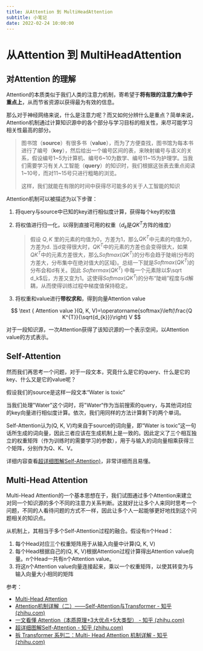 ```yaml
---
title: 从Attention 到 MultiHeadAttention
subtitle: 小笔记
date: 2022-02-24 10:00:00
---
```


# 从Attention 到 MultiHeadAttention

## 对Attention 的理解

Attention的本质类似于我们人类的注意力机制，寄希望于**将有限的注意力集中于重点上**，从而节省资源以获得最为有效的信息。

那么对于神经网络来说，什么是注意力呢？而又如何分辨什么是重点？简单来说，Attention机制通过计算知识源中的各个部分与学习目标的相关性，来尽可能学习相关性最高的部分。

> 图书馆（**source**）有很多书（**value**），而为了方便查找，图书馆为每本书进行了编号（**key**），然后给出一个编号区间的表，来映射编号与语义的关系，假设编号1~5为计算机、编号6~10为数学、编号11~15为护理学。当我们需要学习有关人工智能（**query**）的知识时，我们根据这张表去重点阅读1~10号，而对11~15号只进行粗略的浏览。
>
> 这样，我们就能在有限的时间中获得尽可能多的关于人工智能的知识

Attention机制可以被描述为以下步骤：

1. 将query与source中已知的key进行相似度计算，获得每个key的权值

2. 将权值进行归一化，以得到直接可用的权重（$d_k$是$QK^T$方阵的维度）

   > 假设 $Q,K$ 里的元素的均值为0，方差为1，那么$Q K^T$中元素的均值为0，方差为d. 当d变得很大时，$Q K^T$中的元素的方差也会变得很大，如果$QK^T$中的元素方差很大，那么$Softmax(QK^T)$的分布会趋于陡峭(分布的方差大，分布集中在绝对值大的区域)。总结一下就是$Softmax(QK^T)$的分布会和d有关。因此 $Softermax(QK^T)$ 中每一个元素除以$\sqrt d_k$后，方差又变为1。这使得$Softmax(QK^T)$的分布“陡峭”程度与d解耦，从而使得训练过程中梯度值保持稳定。                                                                                                                                                                                                                                                                                                                                                                                                  

3. 将权重和value进行**带权求和**，得到向量Attention value

$$
\text { Attention value }(Q, K, V)=\operatorname{softmax}\left(\frac{Q K^{T}}{\sqrt{d_{k}}}\right) V
$$

对于一段知识源，一次Attention获得了该知识源的一个表示空间，以Attention value的方式表示。

## Self-Attention

然而我们再思考一个问题，对于一段文本，究竟什么是它的query、什么是它的key、什么又是它的value呢？

假设我们的source是这样一段文本“Water is toxic”

当我们处理"Water"这个词时，将"Water“作为当前搜索的query，与其他词对应的key向量进行相似度计算。依次，我们用同样的方法计算剩下的两个单词。

Self-Attention认为(Q, K, V)均来自于source的词向量，即“Water is toxic”这一句话所生成的词向量，因此三者应该在生成机制上是一致的。因此定义了三个相互独立的权重矩阵（作为训练时的需要学习的参数），用于与输入的词向量相乘获得三个矩阵，分别作为Q、K、V。

详细内容查看[超详细图解Self-Attention)](https://zhuanlan.zhihu.com/p/410776234)，非常详细而且易懂。

## Multi-Head Attention

Multi-Head Attention的一个基本思想在于，我们试图通过多个Attention来建立对同一个知识源的多个不同的注意力关系判断。这就好比让多个人来同时思考一个问题，不同的人看待问题的方式不一样，因此让多个人一起能够更好地找到这个问题相关的知识点。

从机制上，其相当于多个Self-Attention过程的融合。假设有n个Head：

1. 每个Head对应三个权重矩阵用于从输入向量中计算(Q, K, V)
2. 每个Head根据自己的(Q, K, V)根据Attention过程计算得出Attention value向量。n个Head一共有n个Attention value。
3. 将这n个Attention value向量连接起来，乘以一个权重矩阵，以使其转变为与输入向量大小相同的矩阵

参考：

- [Multi-Head Attention](https://zhuanlan.zhihu.com/p/266448080)
- [Attention机制详解（二）——Self-Attention与Transformer - 知乎 (zhihu.com)](https://zhuanlan.zhihu.com/p/47282410)
- [一文看懂 Attention（本质原理+3大优点+5大类型） - 知乎 (zhihu.com)](https://zhuanlan.zhihu.com/p/91839581)
- [超详细图解Self-Attention - 知乎 (zhihu.com)](https://zhuanlan.zhihu.com/p/410776234)
- [拆 Transformer 系列二：Multi- Head Attention 机制详解 - 知乎 (zhihu.com)](https://zhuanlan.zhihu.com/p/109983672)